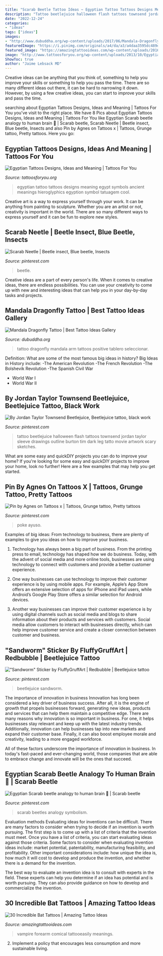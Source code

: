 ```yaml
---
title: "Scarab Beetle Tattoo Ideas ~ Egyptian Tattoo Tattoos Designs Meaning Egypt Symbols Ancient Meanings Hieroglyphics Egyption Symbol Tatuagem Cool"
description: "Tattoo beetlejuice halloween flash tattoos townsend jordan taylor sleeve drawings outline burton tim dark leg tatto movie artwork scary sketches"
date: "2022-12-24"
categories:
- "ideas"
tags: ["ideas"]
images:
- "http://www.dubuddha.org/wp-content/uploads/2017/06/Mandala-Dragonfly-Tattoo-by-Positive-Tattoo-728x728.jpg"
featuredImage: "https://i.pinimg.com/originals/a4/da/a3/a4daa3595dc489de210065eb7a89c813.jpg"
featured_image: "https://amazingtattooideas.com/wp-content/uploads/2016/10/Comical-Bat-Forearm-Tattoo.jpeg"
image: "http://www.tattoosforyou.org/wp-content/uploads/2013/10/Egyptian-Tattoo.jpg"
ShowToc: true
author: "Jaime Lebsack MD"
---
```



Creative ideas can be anything that you think of, something to help you improve your skills or something to help you pass the time. There are so many different ideas out there, it can be hard to narrowing it down. However, by using a few creative ideas, you can start to improve your skills and pass the time.

	

		
searching about Egyptian Tattoos Designs, Ideas and Meaning | Tattoos For You you've visit to the right place. We have 8 Pics about Egyptian Tattoos Designs, Ideas and Meaning | Tattoos For You like Egyptian Scarab beetle analogy to human brain 🧠 | Scarab beetle, Scarab Neetle | Beetle insect, Blue beetle, Insects and also Pin by Agnes on Tattoos x | Tattoos, Grunge tattoo, Pretty tattoos. Here you go:
		
    
## Egyptian Tattoos Designs, Ideas And Meaning | Tattoos For You

<img loading=lazy src="http://www.tattoosforyou.org/wp-content/uploads/2013/10/Egyptian-Tattoo.jpg" onerror="this.onerror=null;this.src='https://tse2.mm.bing.net/th?id=OIP.SMBXFhx09TuO7PZtWxrzcwHaJ4&amp;pid=15.1';" alt="Egyptian Tattoos Designs, Ideas and Meaning | Tattoos For You">

_Source: tattoosforyou.org_

>egyptian tattoo tattoos designs meaning egypt symbols ancient meanings hieroglyphics egyption symbol tatuagem cool. 

	

Creative art is a way to express yourself through your work. It can be anything from painting to sculpture. Whether you are an artist or not, creativity is important in the world. There are so many different ways to express yourself and it can be fun to explore new styles.

    
## Scarab Neetle | Beetle Insect, Blue Beetle, Insects

<img loading=lazy src="https://i.pinimg.com/originals/a4/da/a3/a4daa3595dc489de210065eb7a89c813.jpg" onerror="this.onerror=null;this.src='https://tse2.mm.bing.net/th?id=OIP.FYKAiRGAfnHYZ__UPYPrywHaFC&amp;pid=15.1';" alt="Scarab Neetle | Beetle insect, Blue beetle, Insects">

_Source: pinterest.com_

>beetle. 

	

Creative ideas are a part of every person's life. When it comes to creative ideas, there are endless possibilities. You can use your creativity to come up with new and interesting ideas that can help you in your day-by-day tasks and projects. 

    
## Mandala Dragonfly Tattoo | Best Tattoo Ideas Gallery

<img loading=lazy src="http://www.dubuddha.org/wp-content/uploads/2017/06/Mandala-Dragonfly-Tattoo-by-Positive-Tattoo-728x728.jpg" onerror="this.onerror=null;this.src='https://tse2.mm.bing.net/th?id=OIP.2flFy0jysLxwTiIQBAULqQHaHa&amp;pid=15.1';" alt="Mandala Dragonfly Tattoo | Best Tattoo Ideas Gallery">

_Source: dubuddha.org_

>tattoo dragonfly mandala arm tattoos positive tablero seleccionar. 

	

Definition: What are some of the most famous big ideas in history?
Big Ideas in History include: 
-The American Revolution 
-The French Revolution 
-The Bolshevik Revolution 
-The Spanish Civil War 
- World War I 
- World War II

    
## By Jordan Taylor Townsend Beetlejuice, Beetlejuice Tattoo, Black Work

<img loading=lazy src="https://i.pinimg.com/736x/c3/8e/ac/c38eac4c8e65ac3b6650f237f074ccdc.jpg" onerror="this.onerror=null;this.src='https://tse1.mm.bing.net/th?id=OIP.sz-zMfRiRSGLB-gHf_mYPwHaHa&amp;pid=15.1';" alt="By Jordan Taylor Townsend Beetlejuice, Beetlejuice tattoo, black work">

_Source: pinterest.com_

>tattoo beetlejuice halloween flash tattoos townsend jordan taylor sleeve drawings outline burton tim dark leg tatto movie artwork scary sketches. 

	

What are some easy and quickDIY projects you can do to improve your home?
If you're looking for some easy and quickDIY projects to improve your home, look no further! Here are a few examples that may help you get started.

    
## Pin By Agnes On Tattoos X | Tattoos, Grunge Tattoo, Pretty Tattoos

<img loading=lazy src="https://i.pinimg.com/736x/b0/03/02/b00302a7cb38c1c48bacab116393ff24.jpg" onerror="this.onerror=null;this.src='https://tse4.mm.bing.net/th?id=OIP.3AHUo9NJmBqawg7Duv4iZQHaHa&amp;pid=15.1';" alt="Pin by Agnes on Tattoos x | Tattoos, Grunge tattoo, Pretty tattoos">

_Source: pinterest.com_

>poke ayuso. 

	

Examples of big ideas: From technology to business, there are plenty of examples to give you ideas on how to improve your business.
1. Technology has always been a big part of business. From the printing press to email, technology has shaped how we do business. Today, with the advent of social media and more online tools, businesses are using technology to connect with customers and provide a better customer experience.
2. One way businesses can use technology to improve their customer experience is by using mobile apps. For example, Apple’s App Store offers an extensive selection of apps for iPhone and iPad users, while Android’s Google Play Store offers a similar selection for Android devices.

3. Another way businesses can improve their customer experience is by using digital channels such as social media and blogs to share information about their products and services with customers. Social media allow customers to interact with businesses directly, which can help improve customer service and create a closer connection between customer and business.


    
## &quot;Sandworm&quot; Sticker By FluffyGruffArt | Redbubble | Beetlejuice Tattoo

<img loading=lazy src="https://i.pinimg.com/736x/63/b9/36/63b9364f3fca44ed95946926b2c9962f.jpg" onerror="this.onerror=null;this.src='https://tse3.mm.bing.net/th?id=OIP.EYWdYrXkWiI99yKyzs9rdwHaJ3&amp;pid=15.1';" alt="&quot;Sandworm&quot; Sticker by FluffyGruffArt | Redbubble | Beetlejuice tattoo">

_Source: pinterest.com_

>beetlejuice sandworm. 

	

The importance of innovation in business
Innovation has long been considered a key driver of business success. After all, it is the engine of growth that propels businesses forward, generating new ideas, products and services that can help them maintain a competitive edge.
There are many reasons why innovation is so important in business. For one, it helps businesses stay relevant and keep up with the latest industry trends. Additionally, innovation can help businesses tap into new markets and expand their customer base. Finally, it can also boost employee morale and creativity, leading to a more engaged workforce.

All of these factors underscore the importance of innovation in business. In today's fast-paced and ever-changing world, those companies that are able to embrace change and innovate will be the ones that succeed.

    
## Egyptian Scarab Beetle Analogy To Human Brain 🧠 | Scarab Beetle

<img loading=lazy src="https://i.pinimg.com/736x/e2/cb/8c/e2cb8ca926952bbca2a9d8b59bf08828.jpg" onerror="this.onerror=null;this.src='https://tse2.mm.bing.net/th?id=OIP.XMh9ngQCL7sUb5TdRGSbXAHaNL&amp;pid=15.1';" alt="Egyptian Scarab beetle analogy to human brain 🧠 | Scarab beetle">

_Source: pinterest.com_

>scarab beetles analogy symbolism. 

	

Evaluation methods
Evaluating ideas for inventions can be difficult. There are many factors to consider when trying to decide if an invention is worth pursuing. The first step is to come up with a list of criteria that the invention must meet. Once you have a list of criteria, you can start evaluating ideas against those criteria.
Some factors to consider when evaluating invention ideas include: market potential, patentability, manufacturing feasibility, and profitability. Other important considerations include: how unique the idea is, how much it will cost to develop and produce the invention, and whether there is a demand for the invention.

The best way to evaluate an invention idea is to consult with experts in the field. These experts can help you determine if an idea has potential and is worth pursuing. They can also provide guidance on how to develop and commercialize the invention.

    
## 30 Incredible Bat Tattoos | Amazing Tattoo Ideas

<img loading=lazy src="https://amazingtattooideas.com/wp-content/uploads/2016/10/Comical-Bat-Forearm-Tattoo.jpeg" onerror="this.onerror=null;this.src='https://tse4.mm.bing.net/th?id=OIP.VYr90YhrvDRat3Eo4PiargHaJ4&amp;pid=15.1';" alt="30 Incredible Bat Tattoos | Amazing Tattoo Ideas">

_Source: amazingtattooideas.com_

>vampire forearm comical tattooeasily meanings. 

	

2. Implement a policy that encourages less consumption and more sustainable living. 

